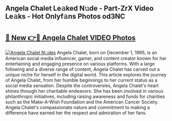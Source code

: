 ## Angela Chalet Le𝚊ked N𝚞de - Part-ZrX Video Le𝚊ks - Hot Onlyf𝚊ns Photos od3NC

# <h2><a href="http://ab4029.deff.icu/?id=Angela+Chalet">🔗 New 👉🔴 Angela Chalet VIDEO Photos</a></h2>

[![Angela Chalet N𝚞des](https://i.imgur.com/rIISA9y.gif)](http://ab4029.deff.icu/?id=Angela+Chalet)
Angela Chalet, born on December 1, 1995, is an American social media influencer, gamer, and content creator known for her entertaining and engaging presence on various platforms. With a large following and a diverse range of content, Angela Chalet has carved out a unique niche for herself in the digital world. This article explores the journey of Angela Chalet, from her humble beginnings to her current status as a social media sensation. Despite the controversies, Angela Chalet's heart shines through her charitable endeavors. She has been involved in various philanthropic initiatives, including raising awareness and funds for charities such as the Make-A-Wish Foundation and the American Cancer Society. Angela Chalet's compassionate nature and commitment to making a difference have earned her the respect and admiration of her fans.
